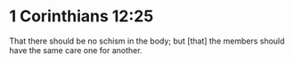 # 1 Corinthians 12:25

That there should be no schism in the body; but [that] the members should have the same care one for another.